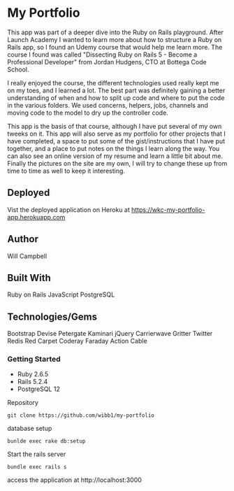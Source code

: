 # My Portfolio

This app was part of a deeper dive into the Ruby on Rails playground.  After Launch Academy I wanted to learn more about how to structure a Ruby on Rails app, so I found an Udemy course that would help me learn more.  The course I found was called "Dissecting Ruby on Rails 5 - Become a Professional Developer" from Jordan Hudgens, CTO at Bottega Code School.  

I really enjoyed the course, the different technologies used really kept me on my toes, and I learned a lot.  The best part was definitely gaining a better understanding of when and how to split up code and where to put the code in the various folders.  We used concerns, helpers, jobs, channels and moving code to the model to dry up the controller code.

This app is the basis of that course, although I have put several of my own tweeks on it.  This app will also serve as my portfolio for other projects that I have completed, a space to put some of the gist/instructions that I have put together, and a place to put notes on the things I learn along the way.  You can also see an online version of my resume and learn a little bit about me.  Finally the pictures on the site are my own, I will try to change these up from time to time as well to keep it interesting.  

## Deployed
Vist the deployed application on Heroku at https://wkc-my-portfolio-app.herokuapp.com

## Author 
Will Campbell

## Built With
Ruby on Rails
JavaScript
PostgreSQL

## Technologies/Gems
Bootstrap
Devise
Petergate
Kaminari
jQuery
Carrierwave
Gritter
Twitter
Redis
Red Carpet
Coderay
Faraday
Action Cable

### Getting Started

* Ruby 2.6.5
* Rails 5.2.4
* PostgreSQL 12

Repository
```
git clone https://github.com/wibb1/my-portfolio
```

database setup
```
bunlde exec rake db:setup
```

Start the rails server
```
bundle exec rails s
```

access the application at 
http://localhost:3000
